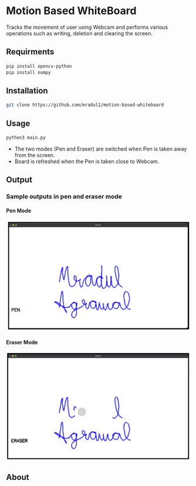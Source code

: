# Motion Based WhiteBoard

Tracks the movement of user using Webcam and performs various operations such as writing, deletion and clearing the screen.

## Requirments

```bash
pip install opencv-python
pip install numpy
```

## Installation

```bash
git clone https://github.com/mradul2/motion-based-whiteboard
```

## Usage

```bash
python3 main.py
```

- The two modes (Pen and Eraser) are switched when Pen is taken away from the screen.
- Board is refreshed when the Pen is taken close to Webcam.

## Output

### Sample outputs in pen and eraser mode

#### Pen Mode

![Pen](assets/pen.png)

#### Eraser Mode

![Eraser](assets/eraser.png)

## About
